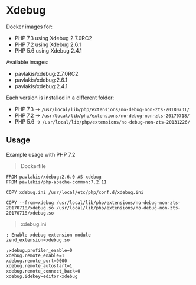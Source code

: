 # Xdebug

Docker images for:

* PHP 7.3 using Xdebug 2.7.0RC2
* PHP 7.2 using Xdebug 2.6.1
* PHP 5.6 using Xdebug 2.4.1


Available images:

* pavlakis/xdebug:2.7.0RC2
* pavlakis/xdebug:2.6.1
* pavlakis/xdebug:2.4.1


Each version is installed in a different folder:

* PHP 7.3 -> `/usr/local/lib/php/extensions/no-debug-non-zts-20180731/`
* PHP 7.2 -> `/usr/local/lib/php/extensions/no-debug-non-zts-20170718/`
* PHP 5.6 -> `/usr/local/lib/php/extensions/no-debug-non-zts-20131226/`

## Usage

Example usage with PHP 7.2

> Dockerfile

```
FROM pavlakis/xdebug:2.6.0 AS xdebug
FROM pavlakis/php-apache-common:7.2.11

COPY xdebug.ini /usr/local/etc/php/conf.d/xdebug.ini

COPY --from=xdebug /usr/local/lib/php/extensions/no-debug-non-zts-20170718/xdebug.so /usr/local/lib/php/extensions/no-debug-non-zts-20170718/xdebug.so

```

> xdebug.ini

```
; Enable xdebug extension module
zend_extension=xdebug.so

;xdebug.profiler_enable=0
xdebug.remote_enable=1
xdebug.remote_port=9000
xdebug.remote_autostart=1
xdebug.remote_connect_back=0
xdebug.idekey=editor-xdebug
```
